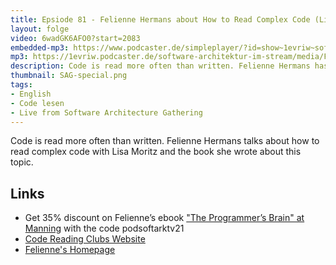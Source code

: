 ```yaml
---
title: Epsiode 81 - Felienne Hermans about How to Read Complex Code (Live from Software Architecture Gathering)
layout: folge
video: 6wadGK6AFO0?start=2083
embedded-mp3: https://www.podcaster.de/simpleplayer/?id=show~1evriw~software-architektur-im-stream~pod-d0e43ef2fe86877ed8b5f47014&v=1634213017
mp3: https://1evriw.podcaster.de/software-architektur-im-stream/media/FelienneHermansReadCode.mp3
description: Code is read more often than written. Felienne Hermans has written a book about how to read code.
thumbnail: SAG-special.png
tags:
- English
- Code lesen
- Live from Software Architecture Gathering
---
```


Code is read more often than written. Felienne Hermans talks about how
to read complex code with Lisa Moritz and the book she wrote about
this topic. 


## Links

* Get 35% discount on Felienne’s ebook ["The Programmer’s Brain" at
  Manning](https://www.manning.com/books/the-programmers-brain) with
  the code podsoftarktv21
* [Code Reading Clubs Website](https://codereading.club/)
* [Felienne's Homepage](http://felienne.com/)
